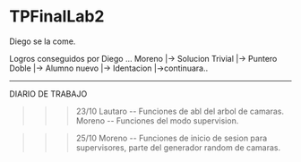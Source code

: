 # TPFinalLab2
Diego se la come.

Logros conseguidos por Diego ... Moreno
                               |-> Solucion Trivial
                               |-> Puntero Doble
                               |-> Alumno nuevo
                               |-> Identacion
                               |->continuara..

---------------------------------------------------------------------------------------------

DIARIO DE TRABAJO

>>> 23/10
Lautaro -- Funciones de abl del arbol de camaras.
Moreno -- Funciones del modo supervision.

>>> 25/10
Moreno -- Funciones de inicio de sesion para supervisores, parte del generador random de camaras.
